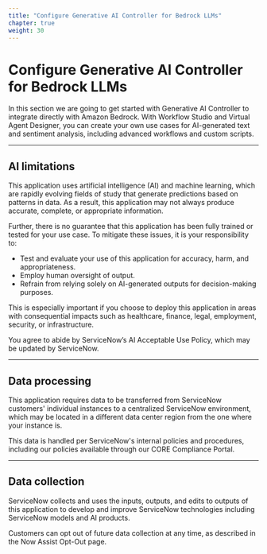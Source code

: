 ```yaml
---
title: "Configure Generative AI Controller for Bedrock LLMs"
chapter: true
weight: 30
---
```


# Configure Generative AI Controller for Bedrock LLMs

In this section we are going to get started with Generative AI Controller to integrate directly with Amazon Bedrock. With Workflow Studio and Virtual Agent Designer, you can create your own use cases for AI-generated text and sentiment analysis, including advanced workflows and custom scripts.

---

## AI limitations

This application uses artificial intelligence (AI) and machine learning, which are rapidly evolving fields of study that generate predictions based on patterns in data. As a result, this application may not always produce accurate, complete, or appropriate information.

Further, there is no guarantee that this application has been fully trained or tested for your use case. To mitigate these issues, it is your responsibility to:

- Test and evaluate your use of this application for accuracy, harm, and appropriateness.
- Employ human oversight of output.
- Refrain from relying solely on AI-generated outputs for decision-making purposes.

This is especially important if you choose to deploy this application in areas with consequential impacts such as healthcare, finance, legal, employment, security, or infrastructure.

You agree to abide by ServiceNow’s AI Acceptable Use Policy, which may be updated by ServiceNow.

---

## Data processing

This application requires data to be transferred from ServiceNow customers' individual instances to a centralized ServiceNow environment, which may be located in a different data center region from the one where your instance is.

This data is handled per ServiceNow's internal policies and procedures, including our policies available through our CORE Compliance Portal.

---

## Data collection

ServiceNow collects and uses the inputs, outputs, and edits to outputs of this application to develop and improve ServiceNow technologies including ServiceNow models and AI products.

Customers can opt out of future data collection at any time, as described in the Now Assist Opt-Out page.
